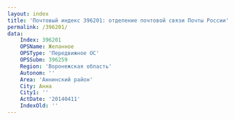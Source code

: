 ```yaml
---
layout: index
title: 'Почтовый индекс 396201: отделение почтовой связи Почты России'
permalink: /396201/
data:
    Index: 396201
    OPSName: Желанное
    OPSType: 'Передвижное ОС'
    OPSSubm: 396259
    Region: 'Воронежская область'
    Autonom: ''
    Area: 'Аннинский район'
    City: Анна
    City1: ''
    ActDate: '20140411'
    IndexOld: ''
---
```

